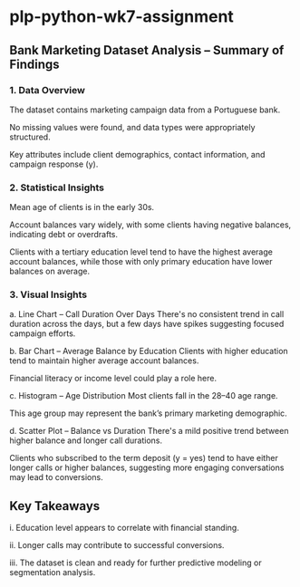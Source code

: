 # plp-python-wk7-assignment

## Bank Marketing Dataset Analysis – Summary of Findings
### 1. Data Overview
The dataset contains marketing campaign data from a Portuguese bank.

No missing values were found, and data types were appropriately structured.

Key attributes include client demographics, contact information, and campaign response (y).

### 2. Statistical Insights
Mean age of clients is in the early 30s.

Account balances vary widely, with some clients having negative balances, indicating debt or overdrafts.

Clients with a tertiary education level tend to have the highest average account balances, while those with only primary education have lower balances on average.

### 3. Visual Insights
a. Line Chart – Call Duration Over Days
There's no consistent trend in call duration across the days, but a few days have spikes suggesting focused campaign efforts.

b. Bar Chart – Average Balance by Education
Clients with higher education tend to maintain higher average account balances.

Financial literacy or income level could play a role here.

c. Histogram – Age Distribution
Most clients fall in the 28–40 age range.

This age group may represent the bank’s primary marketing demographic.

d. Scatter Plot – Balance vs Duration
There's a mild positive trend between higher balance and longer call durations.

Clients who subscribed to the term deposit (y = yes) tend to have either longer calls or higher balances, suggesting more engaging conversations may lead to conversions.

## Key Takeaways
i. Education level appears to correlate with financial standing.

ii. Longer calls may contribute to successful conversions.

iii. The dataset is clean and ready for further predictive modeling or segmentation analysis.
